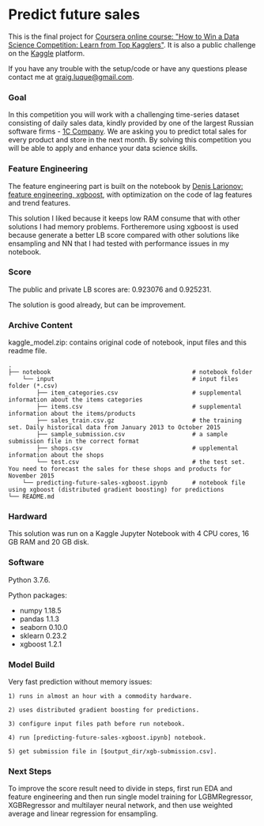 # Predict future sales 

This is the final project for [Coursera online course: "How to Win a Data Science Competition: Learn from Top Kagglers"](https://www.coursera.org/learn/competitive-data-science/). It is also a public challenge on the [Kaggle](https://www.kaggle.com/c/competitive-data-science-predict-future-sales) platform.


If you have any trouble with the setup/code or have any questions please contact me at [graig.luque@gmail.com](mailto:graig.luque@gmail.com).


### Goal

In this competition you will work with a challenging time-series dataset consisting of daily sales data, kindly provided by one of the largest Russian software firms - [1C Company](http://1c.ru/eng/title.htm). We are asking you to predict total sales for every product and store in the next month. By solving this competition you will be able to apply and enhance your data science skills.


### Feature Engineering

The feature engineering part is built on the notebook by [Denis Larionov: feature engineering, xgboost](https://www.kaggle.com/dlarionov/feature-engineering-xgboost), with optimization on the code of lag features and trend features.

This solution I liked because it keeps low RAM consume that with other solutions I had memory problems. Fortheremore using xgboost is used because generate a better LB score compared with other solutions like ensampling and NN that I had tested with performance issues in my notebook.


### Score

The public and private LB scores are: 0.923076 and 0.925231.

The solution is good already, but can be improvement.


### Archive Content

kaggle_model.zip: contains original code of notebook, input files and this readme file.
    
    .
    ├── notebook                                        # notebook folder
        └── input                                       # input files folder (*.csv)
            ├── item_categories.csv                     # supplemental information about the items categories
            ├── items.csv                               # supplemental information about the items/products
            ├── sales_train.csv.gz                      # the training set. Daily historical data from January 2013 to October 2015
            ├── sample_submission.csv                   # a sample submission file in the correct format
            ├── shops.csv                               # upplemental information about the shops
            └── test.csv                                # the test set. You need to forecast the sales for these shops and products for November 2015
        └── predicting-future-sales-xgboost.ipynb       # notebook file using xgboost (distributed gradient boosting) for predictions
    └── README.md


### Hardward

This solution was run on a Kaggle Jupyter Notebook with 4 CPU cores, 16 GB RAM and 20 GB disk.


### Software

Python 3.7.6.

Python packages:
* numpy 1.18.5
* pandas 1.1.3
* seaborn 0.10.0
* sklearn 0.23.2
* xgboost 1.2.1


### Model Build

Very fast prediction without memory issues:

    1) runs in almost an hour with a commodity hardware.
    
    2) uses distributed gradient boosting for predictions.
    
    3) configure input files path before run notebook.
    
    4) run [predicting-future-sales-xgboost.ipynb] notebook.
    
    5) get submission file in [$output_dir/xgb-submission.csv].


### Next Steps

To improve the score result need to divide in steps, first run EDA and feature engineering and then run single model training for LGBMRegressor, XGBRegressor and multilayer neural network, and then use weighted average and linear regression for ensampling.
